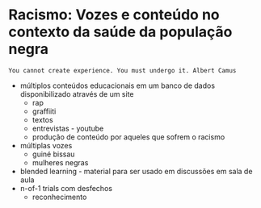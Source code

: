 # Racismo: Vozes e conteúdo no contexto da saúde da população negra

    You cannot create experience. You must undergo it. Albert Camus

* múltiplos conteúdos educacionais em um banco de dados disponibilizado através de um site
    * rap
    * graffiiti
    * textos
    * entrevistas - youtube
    * produção de conteúdo por aqueles que sofrem o racismo
* múltiplas vozes
    * guiné bissau
    * mulheres negras
* blended learning - material para ser usado em discussões em sala de aula
* n-of-1 trials com desfechos
    * reconhecimento


<!--
* federal reconcavo baiano 17 km, estadual de feira de santana 100 km, ufba
* mestrado educação narrativa interdisciplinar
 -->

<!--  apresentações, youtube, colaborações - sulemani, magno -  https://drive.google.com/file/d/0B4Ke-17mTW1_dGExOFcyUHdmYTg/view?usp=sharing - focus on the politics of recognition, rap as a way of expression, (A) marcos projeto professor - menos trabalho, reconhecimento personalizado, rap, reconhecimento negros, sociedade reconhecimento, apresentações

documento transmedia education project marcos - ethnography - polyphony and transmedia storytelling - multiple voices in multiple media - Phenomenology of experience and ontology for precog, how does precog blend experience?, comics, graffiti, rap, criação pelas pessoas escutando, youtube, musica, literatura, poesia, Multimedia creates embedding situations, embed symbols and rituals, Student participation in the creation of transmedia educational material, aligned  with marketing automation including reuse, art, music (rap), connection through conferences, comics, YouTube, user generated content, need a central site to blend it all, semiotics, narrative world's and multiple realities, mobisode, snack formats, fables, infographicsHonneth, Nusbaum, Forst, Fraser  http://tannerlectures.utah.edu/_documents/a-to-z/f/Fraser98.pdf http://plato.stanford.edu/entries/recognition/ narrativa Narrativas dos profissionais da atenção primária sobre a política nacional de saúde integral da população negra http://www.scielo.br/pdf/sdeb/v37n99/a03v37n99.pdf - lee anne bell cycle: preconceito, objeções, resistencia e transformação - hip hop :- projeto do governo vs prefeitura, parceria hiphop saúde, objeções ao artigo , site narrativa ,  narrative in education - narrative elements (situatedness, event sequencing, worldmaking/world disruption, experience), metamodern as a pendulum between modernism and post-modernism    definitive domain for http://educacaonarrativa.org ,   projeto marcos lopes educação científica através da arte e da narrativa trading zone http://www.fapesb.ba.gov.br/?page_id=15745 bento prado imanencia {deleuze formas de vida continental} wittgenstein - ambiente pesquisa, educação personalizada, base seria filosofia/antropologia/sociologia/historia com conceitos em educação personalizada - guine bissau, africa - plano de imanencia corpo define possibilidades de atuação, imanencia = afetos emoções, deleuze criar conceitos, literatura (3 artigos literatura), plano privado e publico se misturam quando são re-contextualizados, como luiz eduardo soares romance da segurança pública, sensibilidade para os problemas do outro narrativas para pensar moralmente, art the killing, gay movement vs civil rights, filosofia interdisciplinaridade administração púbica antropólogos sociólogos educação africa educação personalizada africa educação, contextualizada, afro-centridade http://io9.com/the-universal-shapes-of-stories-according-to-kurt-vonn-1526559996
 -->
